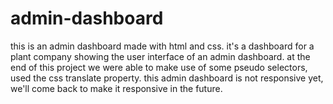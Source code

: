 # admin-dashboard
 
this is an admin dashboard made with html and css.
it's a dashboard for a plant company showing the user interface of an admin dashboard.
at the end of this project we were able to make use of some pseudo selectors, used the css translate property.
this admin dashboard is not responsive yet, we'll come back to make it responsive in the future.